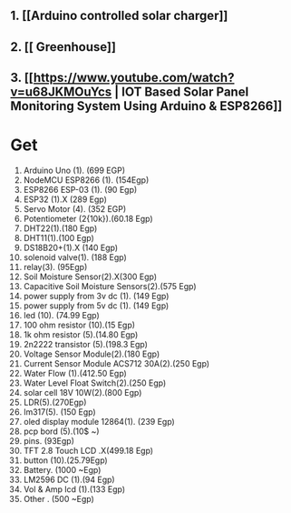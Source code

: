 ## 1.  [[Arduino controlled solar charger]]
## 2. [[ Greenhouse]]
## 3. [[https://www.youtube.com/watch?v=u68JKMOuYcs |  IOT Based Solar Panel Monitoring System Using Arduino & ESP8266]]



# Get 
1. Arduino Uno (1).  (699 EGP)
2.  NodeMCU ESP8266 (1). (154Egp)
4. ESP8266 ESP-03 (1). (90 Egp) 
5. ESP32 (1).X (289 Egp)
6. Servo Motor (4). (352 EGP) 
7. Potentiometer (2{10k}).(60.18 Egp)
8. DHT22(1).(180 Egp)
9. DHT11(1).(100 Egp)
10. DS18B20+(1).X (140 Egp)
11. solenoid valve(1). (188 Egp)
12. relay(3). (95Egp)
13. Soil Moisture Sensor(2).X(300 Egp)
14. Capacitive Soil Moisture Sensors(2).(575 Egp)
15. power supply from 3v dc  (1). (149 Egp)
16. power supply from 5v dc  (1). (149 Egp)
17. led (10). (74.99 Egp) 
18. 100 ohm resistor  (10).(15 Egp)
19. 1k ohm resistor (5).(14.80 Egp)
20. 2n2222 transistor (5).(198.3 Egp)
21. Voltage Sensor Module(2).(180 Egp)
22. Current Sensor Module ACS712 30A(2).(250 Egp)
23. Water Flow (1).(412.50 Egp)
24. Water Level Float Switch(2).(250 Egp)
25. solar cell 18V 10W(2).(800 Egp)
26. LDR(5).(270Egp)
27. lm317(5). (150 Egp)
28. oled display module 12864(1). (239 Egp)
29. pcp bord (5).(10$ ~)
30. pins. (93Egp)
31. TFT 2.8 Touch LCD .X(499.18 Egp)
32. button (10).(25.79Egp) 
33. Battery. (1000 ~Egp)
34. LM2596 DC (1).(94 Egp) 
35. Vol & Amp lcd (1).(133 Egp)
36. Other . (500 ~Egp)